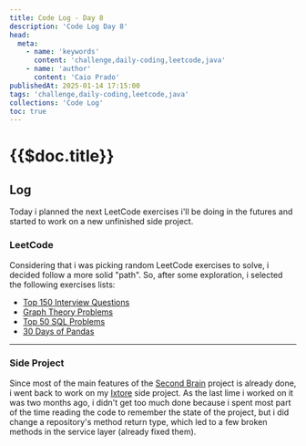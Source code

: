 ```yaml
---
title: Code Log - Day 8
description: 'Code Log Day 8'
head:
  meta:
    - name: 'keywords'
      content: 'challenge,daily-coding,leetcode,java'
    - name: 'author'
      content: 'Caio Prado'
publishedAt: 2025-01-14 17:15:00
tags: 'challenge,daily-coding,leetcode,java'
collections: 'Code Log'
toc: true
---
```


# {{$doc.title}}

## Log

Today i planned the next LeetCode exercises i'll be doing in the futures and started to work on a new unfinished side project.

### LeetCode

Considering that i was picking random LeetCode exercises to solve, i decided follow a more solid "path". So, after some exploration, i selected the following exercises lists:

- [Top 150 Interview Questions](https://leetcode.com/studyplan/top-interview-150/)
- [Graph Theory Problems](https://leetcode.com/studyplan/graph-theory/)
- [Top 50 SQL Problems](https://leetcode.com/studyplan/top-sql-50/)
- [30 Days of Pandas](https://leetcode.com/studyplan/30-days-of-pandas/)

---

### Side Project

Since most of the main features of the [Second Brain](https://github.com/caioopr/second_brain) project is already done, i went back to work on my [Ixtore](https://github.com/caioopr/ixtore) side project. As the last lime i worked on it was two months ago, i didn't get too much done because i spent most part of the time reading the code to remember the state of the project, but i did change a repository's method return type, which led to a few broken methods in the service layer (already fixed them).
